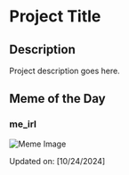 # Project Title

## Description

Project description goes here.

## Meme of the Day

### me_irl
![Meme Image](https://i.redd.it/304gki4ziawd1.png)

Updated on: [10/24/2024]